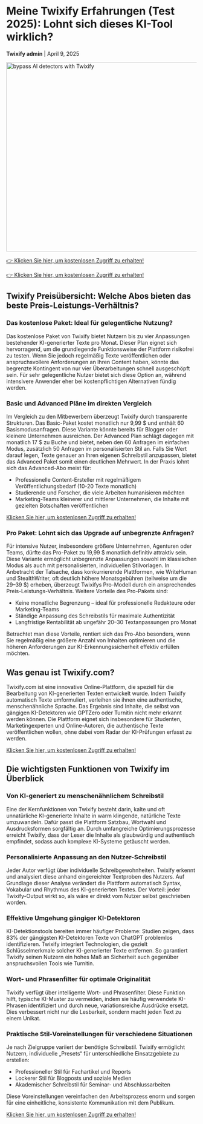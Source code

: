 <h1>Meine Twixify Erfahrungen (Test 2025): Lohnt sich dieses KI-Tool wirklich?</h1>
<p><strong>Twixify admin</strong> | <time datetime="2025-04-09">April 9, 2025</time></p>

<img src="https://cdn.discordapp.com/attachments/337687742488117261/1359497934558855228/ChatGPT_Image_9_avr._2025_13_59_14.png?ex=67f7b29d&is=67f6611d&hm=bcb608ac0ec0d0904fc37cfba1a9ee7af15c224c588c6eb28b0ffbe2e41de9b9&"
  alt="bypass AI detectors with Twixify"
  width="750"
  height="500"
/>

<a target="_blank" href="https://main.twixify.com/register?via=new">👉 Klicken Sie hier, um kostenlosen Zugriff zu erhalten!</a>

<a target="_blank" href="https://main.twixify.com/register?via=new">👉 Klicken Sie hier, um kostenlosen Zugriff zu erhalten!</a>

<h2>Twixify Preisübersicht: Welche Abos bieten das beste Preis-Leistungs-Verhältnis?</h2>

<h3>Das kostenlose Paket: Ideal für gelegentliche Nutzung?</h3>

<p>Das kostenlose Paket von Twixify bietet Nutzern bis zu vier Anpassungen bestehender KI-generierter Texte pro Monat. Dieser Plan eignet sich hervorragend, um die grundlegende Funktionsweise der Plattform risikofrei zu testen. Wenn Sie jedoch regelmäßig Texte veröffentlichen oder anspruchsvollere Anforderungen an Ihren Content haben, könnte das begrenzte Kontingent von nur vier Überarbeitungen schnell ausgeschöpft sein. Für sehr gelegentliche Nutzer bietet sich diese Option an, während intensivere Anwender eher bei kostenpflichtigen Alternativen fündig werden.</p>

<h3>Basic und Advanced Pläne im direkten Vergleich</h3>

<p>Im Vergleich zu den Mitbewerbern überzeugt Twixify durch transparente Strukturen. Das Basic-Paket kostet monatlich nur 9,99 $ und enthält 60 Basismodusanfragen. Diese Variante könnte bereits für Blogger oder kleinere Unternehmen ausreichen. Der Advanced Plan schlägt dagegen mit monatlich 17 $ zu Buche und bietet, neben den 60 Anfragen im einfachen Modus, zusätzlich 50 Anfragen im personalisierten Stil an. Falls Sie Wert darauf legen, Texte genauer an Ihren eigenen Schreibstil anzupassen, bietet das Advanced Paket somit einen deutlichen Mehrwert. In der Praxis lohnt sich das Advanced-Abo meist für:</p>

<ul>
<li>Professionelle Content-Ersteller mit regelmäßigem Veröffentlichungsbedarf (10-20 Texte monatlich)</li>
<li>Studierende und Forscher, die viele Arbeiten humanisieren möchten</li>
<li>Marketing-Teams kleinerer und mittlerer Unternehmen, die Inhalte mit gezielten Botschaften veröffentlichen</li>
</ul>  

<a target="_blank" href="https://main.twixify.com/register?via=new">Klicken Sie hier, um kostenlosen Zugriff zu erhalten!</a>

<h3>Pro Paket: Lohnt sich das Upgrade auf unbegrenzte Anfragen?</h3>

<p>Für intensive Nutzer, insbesondere größere Unternehmen, Agenturen oder Teams, dürfte das Pro-Paket zu 19,99 $ monatlich definitiv attraktiv sein. Diese Variante ermöglicht unbegrenzte Anpassungen sowohl im klassischen Modus als auch mit personalisierten, individuellen Stilvorlagen. In Anbetracht der Tatsache, dass konkurrierende Plattformen, wie WriteHuman und StealthWriter, oft deutlich höhere Monatsgebühren (teilweise um die 29–39 $) erheben, überzeugt Twixifys Pro-Modell durch ein ansprechendes Preis-Leistungs-Verhältnis. Weitere Vorteile des Pro-Pakets sind:</p>

<ul>
<li>Keine monatliche Begrenzung – ideal für professionelle Redakteure oder Marketing-Teams</li>
<li>Ständige Anpassung des Schreibstils für maximale Authentizität</li>
<li>Langfristige Rentabilität ab ungefähr 20–30 Textanpassungen pro Monat</li>
</ul>
<p>Betrachtet man diese Vorteile, rentiert sich das Pro-Abo besonders, wenn Sie regelmäßig eine größere Anzahl von Inhalten optimieren und die höheren Anforderungen zur KI-Erkennungssicherheit effektiv erfüllen möchten.</p>

<h2>Was genau ist Twixify.com?</h2>

<p>Twixify.com ist eine innovative Online-Plattform, die speziell für die Bearbeitung von KI-generierten Texten entwickelt wurde. Indem Twixify automatisch Texte umformuliert, verleihen sie ihnen eine authentische, menschenähnliche Sprache. Das Ergebnis sind Inhalte, die selbst von gängigen KI-Detektoren wie GPTZero oder Turnitin nicht mehr erkannt werden können. Die Plattform eignet sich insbesondere für Studenten, Marketingexperten und Online-Autoren, die authentische Texte veröffentlichen wollen, ohne dabei vom Radar der KI-Prüfungen erfasst zu werden.</p>

<a target="_blank" href="https://main.twixify.com/register?via=new">Klicken Sie hier, um kostenlosen Zugriff zu erhalten!</a>

<h2>Die wichtigsten Funktionen von Twixify im Überblick</h2>

<h3>Von KI-generiert zu menschenähnlichem Schreibstil</h3>
<p>Eine der Kernfunktionen von Twixify besteht darin, kalte und oft unnatürliche KI-generierte Inhalte in warm klingende, natürliche Texte umzuwandeln. Dafür passt die Plattform Satzbau, Wortwahl und Ausdrucksformen sorgfältig an. Durch umfangreiche Optimierungsprozesse erreicht Twixify, dass der Leser die Inhalte als glaubwürdig und authentisch empfindet, sodass auch komplexe KI-Systeme getäuscht werden.</p>

<h3>Personalisierte Anpassung an den Nutzer-Schreibstil</h3>

<p>Jeder Autor verfügt über individuelle Schreibgewohnheiten. Twixify erkennt und analysiert diese anhand eingereichter Textproben des Nutzers. Auf Grundlage dieser Analyse verändert die Plattform automatisch Syntax, Vokabular und Rhythmus des KI-generierten Textes. Der Vorteil: jeder Twixify-Output wirkt so, als wäre er direkt vom Nutzer selbst geschrieben worden.</p>

<h3>Effektive Umgehung gängiger KI-Detektoren</h3>

<p>KI-Detektionstools bereiten immer häufiger Probleme: Studien zeigen, dass 83% der gängigsten KI-Detektoren Texte von ChatGPT problemlos identifizieren. Twixify integriert Technologien, die gezielt Schlüsselmerkmale solcher KI-generierter Texte entfernen. So garantiert Twixify seinen Nutzern ein hohes Maß an Sicherheit auch gegenüber anspruchsvollen Tools wie Turnitin.</p>

<h3>Wort- und Phrasenfilter für optimale Originalität</h3>

<p>Twixify verfügt über intelligente Wort- und Phrasenfilter. Diese Funktion hilft, typische KI-Muster zu vermeiden, indem sie häufig verwendete KI-Phrasen identifiziert und durch neue, variationsreiche Ausdrücke ersetzt. Dies verbessert nicht nur die Lesbarkeit, sondern macht jeden Text zu einem Unikat.</p>

<h3>Praktische Stil-Voreinstellungen für verschiedene Situationen</h3>
<p>Je nach Zielgruppe variiert der benötigte Schreibstil. Twixify ermöglicht Nutzern, individuelle „Presets“ für unterschiedliche Einsatzgebiete zu erstellen:</p>
<ul>
<li>Professioneller Stil für Fachartikel und Reports</li>
<li>Lockerer Stil für Blogposts und soziale Medien</li>
<li>Akademischer Schreibstil für Seminar- und Abschlussarbeiten</li>
</ul>
<p>Diese Voreinstellungen vereinfachen den Arbeitsprozess enorm und sorgen für eine einheitliche, konsistente Kommunikation mit dem Publikum.</p>


<a target="_blank" href="https://main.twixify.com/register?via=new">Klicken Sie hier, um kostenlosen Zugriff zu erhalten!</a>
